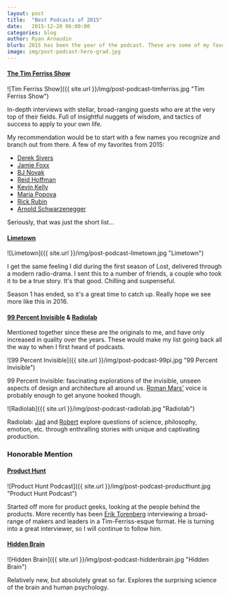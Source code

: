```yaml
---
layout: post
title:  "Best Podcasts of 2015"
date:   2015-12-20 06:00:00
categories: blog
author: Ryan Arnaudin
blurb: 2015 has been the year of the podcast. These are some of my favorites.
image: img/post-podcast-hero-grad.jpg
---
```


#### [The Tim Ferriss Show](http://fourhourworkweek.com/podcast/)

![Tim Ferriss Show]({{ site.url }}/img/post-podcast-timferriss.jpg "Tim Ferriss Show")

In-depth interviews with stellar, broad-ranging guests who are at the very top of their fields. Full of insightful nuggets of wisdom, and tactics of success to apply to your own life. 

My recommendation would be to start with a few names you recognize and branch out from there. A few of my favorites from 2015:

- [Derek Sivers](http://fourhourworkweek.com/2015/12/14/derek-sivers-on-developing-confidence-finding-happiness-and-saying-no-to-millions/)
- [Jamie Foxx](http://fourhourworkweek.com/2015/12/06/jamie-foxx/)
- [BJ Novak](http://fourhourworkweek.com/2015/11/25/bj-novak/)
- [Reid Hoffman](http://fourhourworkweek.com/2015/08/31/the-oracle-of-silicon-valley-reid-hoffman-plus-michael-mccullough/)
- [Kevin Kelly](http://fourhourworkweek.com/2015/08/07/kevin-kelly-on-artificial-intelligence-and-designer-babies/)
- [Maria Popova](http://fourhourworkweek.com/2015/07/24/maria-popova-starting-a-successful-blog/)
- [Rick Rubin](http://fourhourworkweek.com/2015/05/15/rick-rubin/)
- [Arnold Schwarzenegger](http://fourhourworkweek.com/2015/02/02/arnold-schwarzenegger/)

Seriously, that was just the short list...

#### [Limetown](http://www.limetownstories.com/)

![Limetown]({{ site.url }}/img/post-podcast-limetown.jpg "Limetown")

I get the same feeling I did during the first season of Lost, delivered through a modern radio-drama. I sent this to a number of friends, a couple who took it to be a true story. It's that good. Chilling and suspenseful. 

Season 1 has ended, so it's a great time to catch up. Really hope we see more like this in 2016. 

#### [99 Percent Invisible](http://99percentinvisible.org/) & [Radiolab](http://www.radiolab.org/)

Mentioned together since these are the originals to me, and have only increased in quality over the years. These would make my list going back all the way to when I first heard of podcasts. 

![99 Percent Invisible]({{ site.url }}/img/post-podcast-99pi.jpg "99 Percent Invisible")

99 Percent Invisible: fascinating explorations of the invisible, unseen aspects of design and architecture all around us. [Roman Mars'](https://twitter.com/romanmars) voice is probably enough to get anyone hooked though. 

![Radiolab]({{ site.url }}/img/post-podcast-radiolab.jpg "Radiolab")

Radiolab: [Jad](https://twitter.com/JadAbumrad) and [Robert](https://twitter.com/rkrulwich) explore questions of science, philosophy, emotion, etc. through enthralling stories with unique and captivating production. 

### Honorable Mention

#### [Product Hunt](https://soundcloud.com/product-hunt)

![Product Hunt Podcast]({{ site.url }}/img/post-podcast-producthunt.jpg "Product Hunt Podcast")

Started off more for product geeks, looking at the people behind the products. More recently has been [Erik Torenberg](https://twitter.com/eriktorenberg) interviewing a broad-range of makers and leaders in a Tim-Ferriss-esque format. He is turning into a great interviewer, so I will continue to follow him. 

#### [Hidden Brain](http://www.npr.org/podcasts/510308/hidden-brain)

![Hidden Brain]({{ site.url }}/img/post-podcast-hiddenbrain.jpg "Hidden Brain")

Relatively new, but absolutely great so far. Explores the surprising science of the brain and human psychology. 

